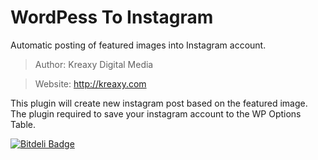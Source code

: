 # WordPess To Instagram

Automatic posting of featured images into Instagram account.

>Author: Kreaxy Digital Media

>Website: http://kreaxy.com

This plugin will create new instagram post based on the featured image. The plugin required to save your instagram account to the WP Options Table.


[![Bitdeli Badge](https://d2weczhvl823v0.cloudfront.net/mtasuandi/wordpesstoinstagram/trend.png)](https://bitdeli.com/free "Bitdeli Badge")

